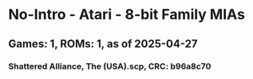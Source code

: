 # No-Intro - Atari - 8-bit Family MIAs
## Games: 1, ROMs: 1, as of 2025-04-27

### Shattered Alliance, The (USA).scp, CRC: b96a8c70
